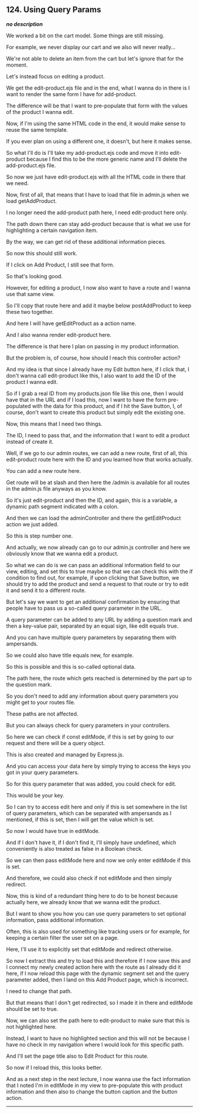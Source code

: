 ## 124. Using Query Params

<strong><em>no description</em></strong>

<v Maximilian>We worked a bit on the cart model.</v> Some things are still
missing. 

For example, we never display our cart and we also will never really... 

We're not able to delete an item from the cart but let's ignore that for the
moment. 

Let's instead focus on editing a product. 

We get the edit-product.ejs file and in the end, what I wanna do in there is I
want to render the same form I have for add-product. 

The difference will be that I want to pre-populate that form with the values of
the product I wanna edit. 

Now, if I'm using the same HTML code in the end, it would make sense to reuse
the same template. 

If you ever plan on using a different one, it doesn't, but here it makes sense. 

So what I'll do is I'll take my add-product.ejs code and move it into
edit-product because I find this to be the more generic name and I'll delete the
add-product.ejs file. 

So now we just have edit-product.ejs with all the HTML code in there that we
need. 

Now, first of all, that means that I have to load that file in admin.js when we
load getAddProduct. 

I no longer need the add-product path here, I need edit-product here only. 

The path down there can stay add-product because that is what we use for
highlighting a certain navigation item. 

By the way, we can get rid of these additional information pieces. 

So now this should still work. 

If I click on Add Product, I still see that form. 

So that's looking good. 

However, for editing a product, I now also want to have a route and I wanna use
that same view. 

So I'll copy that route here and add it maybe below postAddProduct to keep these
two together. 

And here I will have getEditProduct as a action name. 

And I also wanna render edit-product here. 

The difference is that here I plan on passing in my product information. 

But the problem is, of course, how should I reach this controller action? 

And my idea is that since I already have my Edit button here, if I click that, I
don't wanna call edit-product like this, I also want to add the ID of the
product I wanna edit. 

So if I grab a real ID from my products.json file like this one, then I would
have that in the URL and if I load this, now I want to have the form
pre-populated with the data for this product, and if I hit the Save button, I,
of course, don't want to create this product but simply edit the existing one. 

Now, this means that I need two things. 

The ID, I need to pass that, and the information that I want to edit a product
instead of create it. 

Well, if we go to our admin routes, we can add a new route, first of all, this
edit-product route here with the ID and you learned how that works actually. 

You can add a new route here. 

Get route will be at slash and then here the /admin is available for all routes
in the admin.js file anyways as you know. 

So it's just edit-product and then the ID, and again, this is a variable, a
dynamic path segment indicated with a colon. 

And then we can load the adminController and there the getEditProduct action we
just added. 

So this is step number one. 

And actually, we now already can go to our admin.js controller and here we
obviously know that we wanna edit a product. 

So what we can do is we can pass an additional information field to our view,
editing, and set this to true maybe so that we can check this with the if
condition to find out, for example, if upon clicking that Save button, we should
try to add the product and send a request to that route or try to edit it and
send it to a different route. 

But let's say we want to get an additional confirmation by ensuring that people
have to pass us a so-called query parameter in the URL. 

A query parameter can be added to any URL by adding a question mark and then a
key-value pair, separated by an equal sign, like edit equals true. 

And you can have multiple query parameters by separating them with ampersands. 

So we could also have title equals new, for example. 

So this is possible and this is so-called optional data. 

The path here, the route which gets reached is determined by the part up to the
question mark. 

So you don't need to add any information about query parameters you might get to
your routes file. 

These paths are not affected. 

But you can always check for query parameters in your controllers. 

So here we can check if const editMode, if this is set by going to our request
and there will be a query object. 

This is also created and managed by Express.js. 

And you can access your data here by simply trying to access the keys you got in
your query parameters. 

So for this query parameter that was added, you could check for edit. 

This would be your key. 

So I can try to access edit here and only if this is set somewhere in the list
of query parameters, which can be separated with ampersands as I mentioned, if
this is set, then I will get the value which is set. 

So now I would have true in editMode. 

And if I don't have it, if I don't find it, I'll simply have undefined, which
conveniently is also treated as false in a Boolean check. 

So we can then pass editMode here and now we only enter editMode if this is set.


And therefore, we could also check if not editMode and then simply redirect. 

Now, this is kind of a redundant thing here to do to be honest because actually
here, we already know that we wanna edit the product. 

But I want to show you how you can use query parameters to set optional
information, pass additional information. 

Often, this is also used for something like tracking users or for example, for
keeping a certain filter the user set on a page. 

Here, I'll use it to explicitly set that editMode and redirect otherwise. 

So now I extract this and try to load this and therefore if I now save this and
I connect my newly created action here with the route as I already did it here,
if I now reload this page with the dynamic segment set and the query parameter
added, then I land on this Add Product page, which is incorrect. 

I need to change that path. 

But that means that I don't get redirected, so I made it in there and editMode
should be set to true. 

Now, we can also set the path here to edit-product to make sure that this is not
highlighted here. 

Instead, I want to have no highlighted section and this will not be because I
have no check in my navigation where I would look for this specific path. 

And I'll set the page title also to Edit Product for this route. 

So now if I reload this, this looks better. 

And as a next step in the next lecture, I now wanna use the fact information
that I noted I'm in editMode in my view to pre-populate this with product
information and then also to change the button caption and the button action. 

---